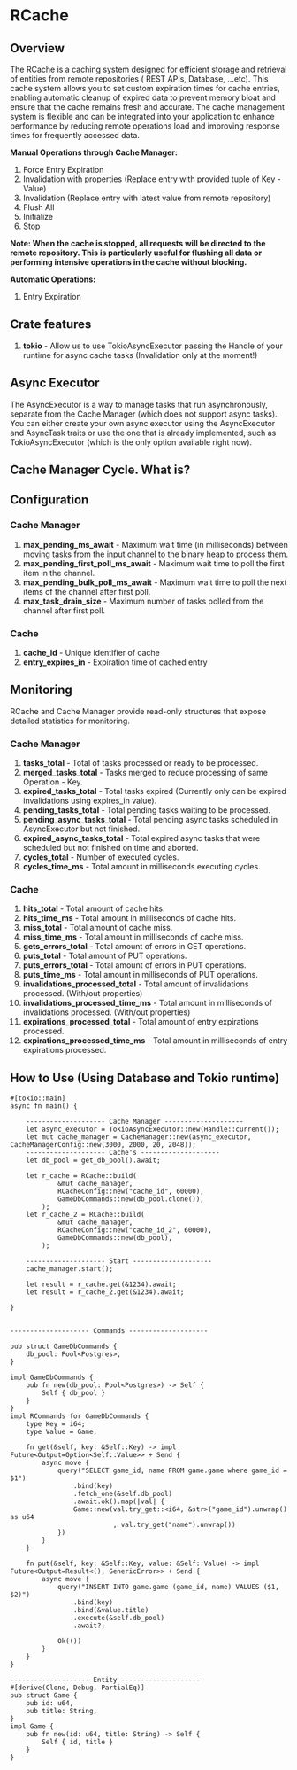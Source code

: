 # RCache

## Overview

The RCache is a caching system designed for efficient storage and retrieval of entities from remote repositories (
REST APIs, Database, ...etc). This cache system allows you to set custom expiration times for cache entries, enabling
automatic
cleanup of expired data to prevent memory bloat and ensure that the cache remains fresh and accurate. The cache
management system is flexible and can be integrated into your application to enhance performance by reducing remote
operations
load and improving response times for frequently accessed data.

<b>Manual Operations through Cache Manager:</b>
1. Force Entry Expiration
2. Invalidation with properties (Replace entry with provided tuple of Key - Value)
3. Invalidation (Replace entry with latest value from remote repository)
4. Flush All
5. Initialize
6. Stop

<b>Note: When the cache is stopped, all requests will be directed to the remote repository. This is particularly useful for flushing all data or performing intensive operations in the cache without blocking.</b>

<b>Automatic Operations:</b>

1. Entry Expiration


## Crate features
1. <b>tokio</b> - Allow us to use TokioAsyncExecutor passing the Handle of your runtime for async cache tasks (Invalidation only at the moment!)

## Async Executor

The AsyncExecutor is a way to manage tasks that run asynchronously, separate from the Cache Manager (which does not support async tasks). You can either create your own async executor using the AsyncExecutor and AsyncTask traits or use the one that is already implemented, such as TokioAsyncExecutor (which is the only option available right now).

## Cache Manager Cycle. What is?



## Configuration
### Cache Manager
1. <b>max_pending_ms_await</b> - Maximum wait time (in milliseconds) between moving tasks from the input channel to the binary heap to process them.
2. <b>max_pending_first_poll_ms_await</b> - Maximum wait time to poll the first item in the channel.
3. <b>max_pending_bulk_poll_ms_await</b> - Maximum wait time to poll the next items of the channel after first poll.
4. <b>max_task_drain_size</b> - Maximum number of tasks polled from the channel after first poll.


### Cache
1. <b>cache_id</b> - Unique identifier of cache
2. <b>entry_expires_in</b> - Expiration time of cached entry



## Monitoring
RCache and Cache Manager provide read-only structures that expose detailed statistics for monitoring.
### Cache Manager
1. <b>tasks_total</b> - Total of tasks processed or ready to be processed.
2. <b>merged_tasks_total</b> - Tasks merged to reduce processing of same Operation - Key.
3. <b>expired_tasks_total</b> - Total tasks expired (Currently only can be expired invalidations using expires_in value).
4. <b>pending_tasks_total</b> - Total pending tasks waiting to be processed.
5. <b>pending_async_tasks_total</b> - Total pending async tasks scheduled in AsyncExecutor but not finished.
6. <b>expired_async_tasks_total</b> - Total expired async tasks that were scheduled but not finished on time and aborted.
7. <b>cycles_total</b> - Number of executed cycles.
8. <b>cycles_time_ms</b> - Total amount in milliseconds executing cycles.

### Cache
1. <b>hits_total</b> - Total amount of cache hits.
2. <b>hits_time_ms</b> - Total amount in milliseconds of cache hits.
3. <b>miss_total</b> - Total amount of cache miss.
4. <b>miss_time_ms</b> - Total amount in milliseconds of cache miss.
5. <b>gets_errors_total</b> - Total amount of errors in GET operations.
6. <b>puts_total</b> - Total amount of PUT operations.
7. <b>puts_errors_total</b> - Total amount of errors in PUT operations.
8. <b>puts_time_ms</b> - Total amount in milliseconds of PUT operations.
9. <b>invalidations_processed_total</b> - Total amount of invalidations processed. (With/out properties)
10. <b>invalidations_processed_time_ms</b> - Total amount in milliseconds of invalidations processed. (With/out properties)
11. <b>expirations_processed_total</b> - Total amount of entry expirations processed.
12. <b>expirations_processed_time_ms</b> - Total amount in milliseconds of entry expirations processed.




## How to Use (Using Database and Tokio runtime)


```
#[tokio::main]
async fn main() {
    
    -------------------- Cache Manager -------------------- 
    let async_executor = TokioAsyncExecutor::new(Handle::current());
    let mut cache_manager = CacheManager::new(async_executor, CacheManagerConfig::new(3000, 2000, 20, 2048));
    -------------------- Cache's --------------------
    let db_pool = get_db_pool().await;
    
    let r_cache = RCache::build(
            &mut cache_manager,
            RCacheConfig::new("cache_id", 60000),
            GameDbCommands::new(db_pool.clone()),
        );
    let r_cache_2 = RCache::build(
            &mut cache_manager,
            RCacheConfig::new("cache_id_2", 60000),
            GameDbCommands::new(db_pool),
        );
            
    -------------------- Start -------------------- 
    cache_manager.start();
    
    let result = r_cache.get(&1234).await;
    let result = r_cache_2.get(&1234).await;

}


-------------------- Commands -------------------- 

pub struct GameDbCommands {
    db_pool: Pool<Postgres>,
}

impl GameDbCommands {
    pub fn new(db_pool: Pool<Postgres>) -> Self {
        Self { db_pool }
    }
}
impl RCommands for GameDbCommands {
    type Key = i64;
    type Value = Game;

    fn get(&self, key: &Self::Key) -> impl Future<Output=Option<Self::Value>> + Send {
        async move {
            query("SELECT game_id, name FROM game.game where game_id = $1")
                .bind(key)
                .fetch_one(&self.db_pool)
                .await.ok().map(|val| {
                Game::new(val.try_get::<i64, &str>("game_id").unwrap() as u64
                          , val.try_get("name").unwrap())
            })
        }
    }

    fn put(&self, key: &Self::Key, value: &Self::Value) -> impl Future<Output=Result<(), GenericError>> + Send {
        async move {
            query("INSERT INTO game.game (game_id, name) VALUES ($1, $2)")
                .bind(key)
                .bind(&value.title)
                .execute(&self.db_pool)
                .await?;

            Ok(())
        }
    }
}

-------------------- Entity -------------------- 
#[derive(Clone, Debug, PartialEq)]
pub struct Game {
    pub id: u64,
    pub title: String,
}
impl Game {
    pub fn new(id: u64, title: String) -> Self {
        Self { id, title }
    }
}



```